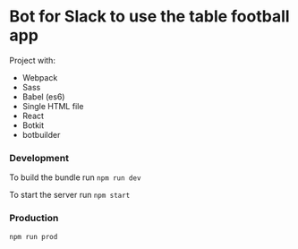 # Bot for Slack to use the table football app

Project with:

- Webpack
- Sass
- Babel (es6)
- Single HTML file
- React
- Botkit
- botbuilder

### Development
To build the bundle run `npm run dev`

To start the server run `npm start`

### Production

`npm run prod`
